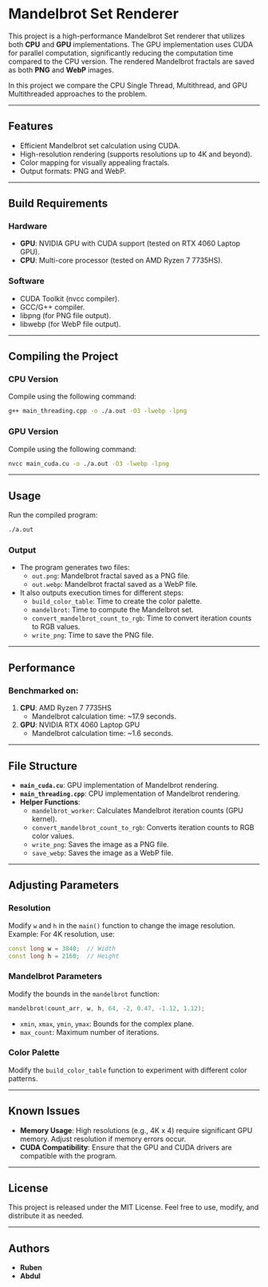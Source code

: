 # Mandelbrot Set Renderer

This project is a high-performance Mandelbrot Set renderer that utilizes both **CPU** and **GPU** implementations. The GPU implementation uses CUDA for parallel computation, significantly reducing the computation time compared to the CPU version. The rendered Mandelbrot fractals are saved as both **PNG** and **WebP** images.

In this project we compare the CPU Single Thread, Multithread, and GPU Multithreaded approaches to the problem.

---

## Features
- Efficient Mandelbrot set calculation using CUDA.
- High-resolution rendering (supports resolutions up to 4K and beyond).
- Color mapping for visually appealing fractals.
- Output formats: PNG and WebP.

---

## Build Requirements
### Hardware
- **GPU**: NVIDIA GPU with CUDA support (tested on RTX 4060 Laptop GPU).
- **CPU**: Multi-core processor (tested on AMD Ryzen 7 7735HS).

### Software
- CUDA Toolkit (nvcc compiler).
- GCC/G++ compiler.
- libpng (for PNG file output).
- libwebp (for WebP file output).

---

## Compiling the Project
### CPU Version
Compile using the following command:
```bash
g++ main_threading.cpp -o ./a.out -O3 -lwebp -lpng
```

### GPU Version
Compile using the following command:
```bash
nvcc main_cuda.cu -o ./a.out -O3 -lwebp -lpng
```

---

## Usage
Run the compiled program:
```bash
./a.out
```

### Output
- The program generates two files:
  - `out.png`: Mandelbrot fractal saved as a PNG file.
  - `out.webp`: Mandelbrot fractal saved as a WebP file.
- It also outputs execution times for different steps:
  - `build_color_table`: Time to create the color palette.
  - `mandelbrot`: Time to compute the Mandelbrot set.
  - `convert_mandelbrot_count_to_rgb`: Time to convert iteration counts to RGB values.
  - `write_png`: Time to save the PNG file.

---

## Performance
### Benchmarked on:
1. **CPU**: AMD Ryzen 7 7735HS
   - Mandelbrot calculation time: ~17.9 seconds.
2. **GPU**: NVIDIA RTX 4060 Laptop GPU
   - Mandelbrot calculation time: ~1.6 seconds.

---

## File Structure
- **`main_cuda.cu`**: GPU implementation of Mandelbrot rendering.
- **`main_threading.cpp`**: CPU implementation of Mandelbrot rendering.
- **Helper Functions**:
  - `mandelbrot_worker`: Calculates Mandelbrot iteration counts (GPU kernel).
  - `convert_mandelbrot_count_to_rgb`: Converts iteration counts to RGB color values.
  - `write_png`: Saves the image as a PNG file.
  - `save_webp`: Saves the image as a WebP file.

---

## Adjusting Parameters
### Resolution
Modify `w` and `h` in the `main()` function to change the image resolution.
Example: For 4K resolution, use:
```cpp
const long w = 3840;  // Width
const long h = 2160;  // Height
```

### Mandelbrot Parameters
Modify the bounds in the `mandelbrot` function:
```cpp
mandelbrot(count_arr, w, h, 64, -2, 0.47, -1.12, 1.12);
```
- `xmin`, `xmax`, `ymin`, `ymax`: Bounds for the complex plane.
- `max_count`: Maximum number of iterations.

### Color Palette
Modify the `build_color_table` function to experiment with different color patterns.

---

## Known Issues
- **Memory Usage**: High resolutions (e.g., 4K x 4) require significant GPU memory. Adjust resolution if memory errors occur.
- **CUDA Compatibility**: Ensure that the GPU and CUDA drivers are compatible with the program.

---

## License
This project is released under the MIT License. Feel free to use, modify, and distribute it as needed.

---

## Authors
- **Ruben**
- **Abdul**

